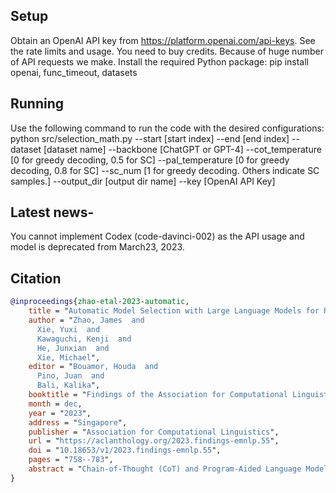 ## Setup
Obtain an OpenAI API key from https://platform.openai.com/api-keys. 
See the rate limits and usage. You need to buy credits. Because of huge number of API requests we make. 
Install the required Python package: pip install openai, func_timeout, datasets


## Running
Use the following command to run the code with the desired configurations:
python src/selection_math.py --start [start index] --end [end index] --dataset [dataset name] --backbone [ChatGPT or GPT-4] --cot_temperature [0 for greedy decoding, 0.5 for SC] --pal_temperature [0 for greedy decoding, 0.8 for SC] --sc_num [1 for greedy decoding. Others indicate SC samples.] --output_dir [output dir name] --key [OpenAI API Key] 


## Latest news-
You cannot implement Codex (code-davinci-002) as the API usage and model is deprecated from March23, 2023.  

## Citation

```bibtex
@inproceedings{zhao-etal-2023-automatic,
    title = "Automatic Model Selection with Large Language Models for Reasoning",
    author = "Zhao, James  and
      Xie, Yuxi  and
      Kawaguchi, Kenji  and
      He, Junxian  and
      Xie, Michael",
    editor = "Bouamor, Houda  and
      Pino, Juan  and
      Bali, Kalika",
    booktitle = "Findings of the Association for Computational Linguistics: EMNLP 2023",
    month = dec,
    year = "2023",
    address = "Singapore",
    publisher = "Association for Computational Linguistics",
    url = "https://aclanthology.org/2023.findings-emnlp.55",
    doi = "10.18653/v1/2023.findings-emnlp.55",
    pages = "758--783",
    abstract = "Chain-of-Thought (CoT) and Program-Aided Language Models (PAL) represent two distinct reasoning methods, each with its own strengths. CoT employs natural language, offering flexibility and interpretability, while PAL utilizes programming language, yielding more structured and rigorous logic. We introduce a model selection method to combine the best of both worlds by employing a large language model (LLM) to dynamically select between them. Our theoretical analysis underscores the feasibility of this method, which is further corroborated by empirical results. Our proposed method demonstrates significant performance improvements across eight reasoning datasets with Codex, ChatGPT, and GPT-4. Additionally, our method is complementary to self-consistency; when integrated, it can further enhance performance while significantly reducing computation costs. Moreover, we achieve new state-of-the-art results on GSM8K and SVAMP, with respective accuracies of 96.8{\%} and 93.7{\%}.",
}

```


